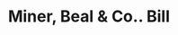 ---
doi: 10.7916/D8FT9Z7G
date_other: '1890'
date_other_textual: 1890-1899
form: printed ephemera
genre:
- Invoices
name:
- Miner, Beal & Co.
object_in_context_url: https://biggert.cul.columbia.edu/items/view/ave_biggert_01852
subject_hierarchical_geographic:
- Boston, Massachusetts, United States
subject_name:
- Miner, Beal & Co.
title: Miner, Beal & Co.. Bill
sort_title: Miner, Beal & Co.. Bill
call_number: ave_biggert_01852
coordinates:
- 42.35805555555556,-71.06361111111111
pid: ave_biggert_01852
identifiers: ave_biggert_01852
permalink: /biggert/ave_biggert_01852/
layout: iiif-image-page
---